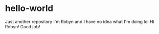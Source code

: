# hello-world
Just another repository
I'm Robyn and I have no idea what I'm doing lol
Hi Robyn! Good job!
